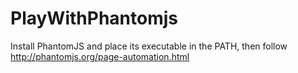 # PlayWithPhantomjs

Install PhantomJS and place its executable in the PATH, then follow  
http://phantomjs.org/page-automation.html

